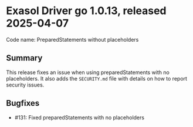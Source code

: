 # Exasol Driver go 1.0.13, released 2025-04-07

Code name: PreparedStatements without placeholders

## Summary

This release fixes an issue when using preparedStatements with no placeholders.
It also adds the `SECURITY.md` file with details on how to report security issues.

## Bugfixes

* #131: Fixed preparedStatements with no placeholders


